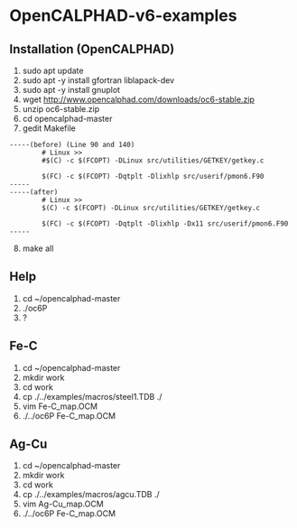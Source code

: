 # OpenCALPHAD-v6-examples

## Installation (OpenCALPHAD)
1. sudo apt update
2. sudo apt -y install gfortran liblapack-dev
3. sudo apt -y install gnuplot
4. wget http://www.opencalphad.com/downloads/oc6-stable.zip
5. unzip oc6-stable.zip
6. cd opencalphad-master
7. gedit Makefile
```
-----(before) (Line 90 and 140)
        # Linux >>
        #$(C) -c $(FCOPT) -DLinux src/utilities/GETKEY/getkey.c

        $(FC) -c $(FCOPT) -Dqtplt -Dlixhlp src/userif/pmon6.F90
-----
-----(after)
        # Linux >>
        $(C) -c $(FCOPT) -DLinux src/utilities/GETKEY/getkey.c

        $(FC) -c $(FCOPT) -Dqtplt -Dlixhlp -Dx11 src/userif/pmon6.F90
-----
```
8. make all

## Help
1. cd ~/opencalphad-master
2. ./oc6P
3. ?

## Fe-C
1. cd ~/opencalphad-master
2. mkdir work
3. cd work
4. cp ./../examples/macros/steel1.TDB ./
5. vim Fe-C_map.OCM
6. ./../oc6P Fe-C_map.OCM

## Ag-Cu
1. cd ~/opencalphad-master
2. mkdir work
3. cd work
4. cp ./../examples/macros/agcu.TDB ./
5. vim Ag-Cu_map.OCM
6. ./../oc6P Fe-C_map.OCM